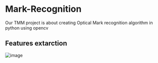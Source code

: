 # Mark-Recognition
Our TMM project is about creating Optical Mark recognition algorithm in python using opencv
## Features extarction
![image](https://user-images.githubusercontent.com/84160502/196063849-a82d4004-b902-4d25-be1c-aba67ac0811f.png)
